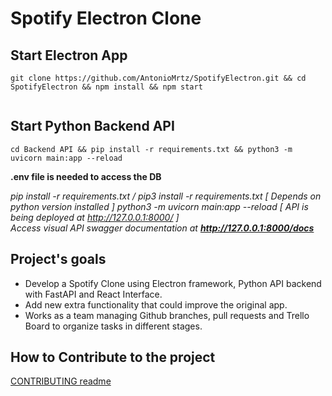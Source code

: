 # Spotify Electron Clone

## Start Electron App

```
git clone https://github.com/AntonioMrtz/SpotifyElectron.git && cd SpotifyElectron && npm install && npm start


```

## Start Python Backend API

```
cd Backend API && pip install -r requirements.txt && python3 -m uvicorn main:app --reload
```
**.env file is needed to access the DB**

*pip install -r requirements.txt / pip3 install -r requirements.txt [ Depends on python version installed ]*
*python3 -m uvicorn main:app --reload [ API is being deployed at http://127.0.0.1:8000/ ]* <br/>
*Access visual API swagger documentation at  **http://127.0.0.1:8000/docs***



## Project's goals

* Develop a Spotify Clone using Electron framework, Python API backend with FastAPI and React Interface.
* Add new extra functionality that could improve the original app.
* Works as a team managing Github branches, pull requests and Trello Board to organize tasks in different stages.

## How to Contribute to the project

[CONTRIBUTING readme](https://github.com/AntonioMrtz/SpotifyElectron/blob/master/CONTRIBUTING.md)
